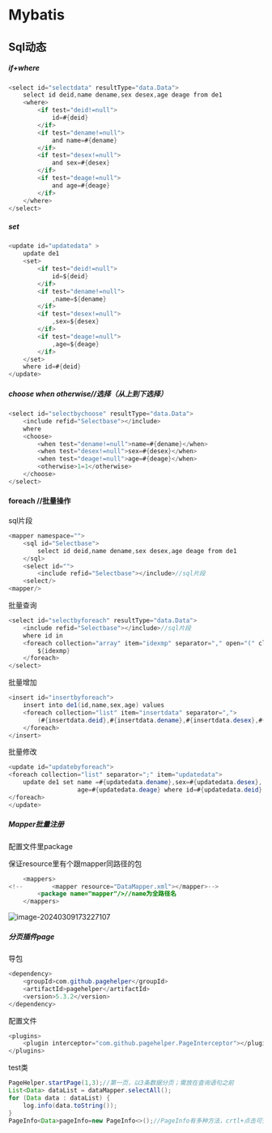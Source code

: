 # Mybatis

## Sql动态

##### if+where

```java
<select id="selectdata" resultType="data.Data">
    select id deid,name dename,sex desex,age deage from de1
    <where>
        <if test="deid!=null">
            id=#{deid}
        </if>
        <if test="dename!=null">
            and name=#{dename}
        </if>
        <if test="desex!=null">
            and sex=#{desex}
        </if>
        <if test="deage!=null">
            and age=#{deage}
        </if>
    </where>
</select>
```

##### set

```java
<update id="updatedata" >
    update de1
    <set>
        <if test="deid!=null">
            id=${deid}
        </if>
        <if test="dename!=null">
            ,name=${dename}
        </if>
        <if test="desex!=null">
            ,sex=${desex}
        </if>
        <if test="deage!=null">
            ,age=${deage}
        </if>
    </set>
    where id=#{deid}
</update>
```

##### choose when otherwise//选择（从上到下选择）

```java
<select id="selectbychoose" resultType="data.Data">
    <include refid="Selectbase"></include>
    where
    <choose>
        <when test="dename!=null">name=#{dename}</when>
        <when test="desex!=null">sex=#{desex}</when>
        <when test="deage!=null">age=#{deage}</when>
        <otherwise>1=1</otherwise>
    </choose>
</select>
```

#### foreach //批量操作

sql片段

```java
<mapper namespace="">
    <sql id="Selectbase">
        select id deid,name dename,sex desex,age deage from de1
    </sql>
    <select id="">
    	<include refid="Selectbase"></include>//sql片段
    <select/>
<mapper/>
```

批量查询

```java
<select id="selectbyforeach" resultType="data.Data">
    <include refid="Selectbase"></include>//sql片段
    where id in
    <foreach collection="array" item="idexmp" separator="," open="(" close=")">
        ${idexmp}
    </foreach>
</select>
```

批量增加

```java
<insert id="insertbyforeach">
    insert into de1(id,name,sex,age) values
    <foreach collection="list" item="insertdata" separator=",">
        (#{insertdata.deid},#{insertdata.dename},#{insertdata.desex},#{insertdata.deage})
    </foreach>
</insert>
```

批量修改

```java
<update id="updatebyforeach">
<foreach collection="list" separator=";" item="updatedata">
    update de1 set name =#{updatedata.dename},sex=#{updatedata.desex},
                   age=#{updatedata.deage} where id=#{updatedata.deid}
</foreach>
</update>
```

##### Mapper批量注册

配置文件里package

保证resource里有个跟mapper同路径的包

```java
    <mappers>
<!--        <mapper resource="DataMapper.xml"></mapper>-->
        <package name="mapper"/>//name为全路径名
    </mappers>
```

![image-20240309173227107](C:\Users\0311cyz\AppData\Roaming\Typora\typora-user-images\image-20240309173227107.png)

##### 分页插件page

导包

```java
<dependency>
    <groupId>com.github.pagehelper</groupId>
    <artifactId>pagehelper</artifactId>
    <version>5.3.2</version>
</dependency>
```

配置文件

```java
<plugins>
    <plugin interceptor="com.github.pagehelper.PageInterceptor"></plugin>//shift+shift可查找原路径
</plugins>
```

test类

```java
PageHelper.startPage(1,3);//第一页，以3条数据分页；需放在查询语句之前
List<Data> dataList = dataMapper.selectAll();
for (Data data : dataList) {
    log.info(data.toString());
}
PageInfo<Data>pageInfo=new PageInfo<>();//PageInfo有多种方法，crtl+点击可查询
```
